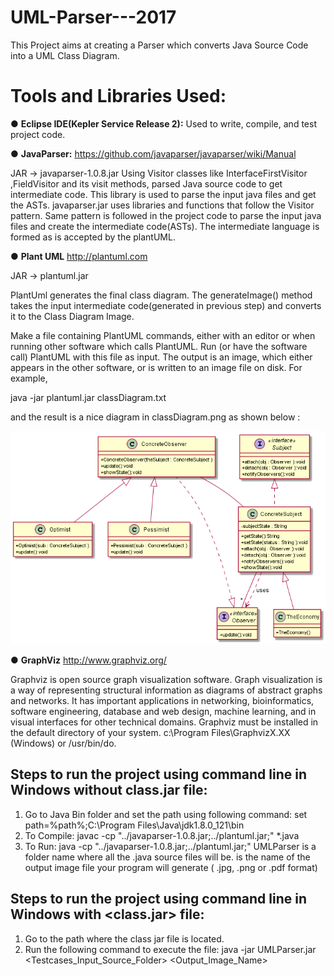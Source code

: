 # UML-Parser---2017

This Project aims at creating a Parser which converts Java Source Code into a UML Class Diagram.

# Tools and Libraries Used:

● <b>Eclipse IDE(Kepler Service Release 2):</b>
 Used to write, compile, and test project code.
 
 ● <b>JavaParser:</b>
 https://github.com/javaparser/javaparser/wiki/Manual
 
 JAR -> javaparser-1.0.8.jar
 Using Visitor classes like InterfaceFirstVisitor ,FieldVisitor and its visit methods, parsed Java source code to get intermediate code.
 This library is used to parse the input java files and get the ASTs. javaparser.jar uses libraries and functions that follow the   Visitor pattern. Same pattern is followed in the project code to parse the input java files and create the intermediate code(ASTs). The intermediate language is formed as is accepted by the plantUML.
 
 ● <b>Plant UML</b>
 http://plantuml.com
 
 JAR -> plantuml.jar
 
 PlantUml generates  the final class diagram. The generateImage() method takes the input intermediate code(generated in previous step) and converts it to the Class Diagram Image. 
 
 Make a file containing PlantUML commands, either with an editor or when running other software which calls PlantUML.
 Run (or have the software call) PlantUML with this file as input. The output is an image, which either appears in the other software,  or is written to an image file on disk.
 For example,

 java -jar plantuml.jar classDiagram.txt 
 
 and the result is a nice diagram in classDiagram.png as shown below :
 
 ![alt tag](https://github.com/suchishree29/UML-Parser---2017/blob/master/Sample%20Java%20File/TestCase4/outfile.png)
 
 ● <b>GraphViz</b>
http://www.graphviz.org/

Graphviz is open source graph visualization software. Graph visualization is a way of representing structural information as diagrams of  abstract graphs and networks. It has important applications in networking, bioinformatics,  software engineering, database and web     design, machine learning, and in visual interfaces for other technical domains. 
Graphviz must be installed in the default directory of your system. c:\Program Files\GraphvizX.XX (Windows) or /usr/bin/do.

## Steps to run the project using command line in Windows without class.jar file:
1. Go to Java Bin folder and set the path using following command:
    set path=%path%;C:\Program Files\Java\jdk1.8.0_121\bin
2. To Compile:
   javac -cp "../javaparser-1.0.8.jar;../plantuml.jar;" *.java 
3. To Run:
   java -cp "../javaparser-1.0.8.jar;../plantuml.jar;" UMLParser <source folder> <output file name>
   <source folder> is a folder name where all the .java source files will be.
   <output file name> is the name of the output image file your program will generate ( .jpg, .png or .pdf format)
 
 
 ## Steps to run the project using command line in Windows with <class.jar> file:
 1. Go to the path where the class jar file is located.
 2. Run the following command to execute the file:
    java -jar UMLParser.jar <Testcases_Input_Source_Folder> <Output_Image_Name>
